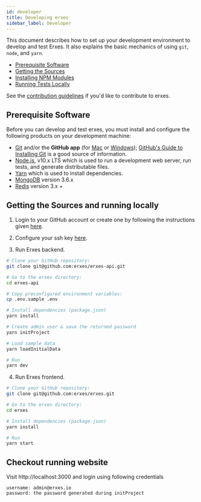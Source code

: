 ```yaml
---
id: developer
title: Developing erxes
sidebar_label: Developer
---
```


This document describes how to set up your development environment to develop and test Erxes. It also explains the basic mechanics of using `git`, `node`, and `yarn`.

- [Prerequisite Software](#prerequisite-software)
- [Getting the Sources](#getting-the-sources)
- [Installing NPM Modules](#installing-npm-modules)
- [Running Tests Locally](#running-tests-locally)

See the [contribution guidelines](contributing) if you'd like to contribute to erxes.

## Prerequisite Software

Before you can develop and test erxes, you must install and configure the following products on your development machine:

- [Git](http://git-scm.com/) and/or the **GitHub app** (for [Mac](http://mac.github.com) or [Windows](http://windows.github.com)); [GitHub's Guide to Installing Git](https://help.github.com/articles/set-up-git) is a good source of information.
- [Node.js](http://nodejs.org), v10.x LTS which is used to run a development web server, run tests, and generate distributable files.
- [Yarn](https://yarnpkg.com) which is used to install dependencies.
- [MongoDB](https://www.mongodb.com) version 3.6.x
- [Redis](https://redis.io) version 3.x +

## Getting the Sources and running locally

1. Login to your GitHub account or create one by following the instructions given [here](https://github.com/signup/free).

2. Configure your ssh key [here](https://github.com/settings/keys).

3. Run Erxes backend.

```sh
# Clone your GitHub repository:
git clone git@github.com:erxes/erxes-api.git

# Go to the erxes directory:
cd erxes-api

# Copy preconfigured environment variables:
cp .env.sample .env

# Install dependencies (package.json)
yarn install

# Create admin user & save the returned password
yarn initProject

# Load sample data
yarn loadInitialData

# Run
yarn dev
```

4. Run Erxes frontend.

```sh
# Clone your GitHub repository:
git clone git@github.com:erxes/erxes.git

# Go to the erxes directory:
cd erxes

# Install dependencies (package.json)
yarn install

# Run
yarn start
```

## Checkout running website

Visit http://localhost:3000 and login using following credentials

```
username: admin@erxes.io
password: the password generated during initProject
```
